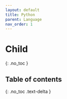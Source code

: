 ```yaml
---
layout: default
title: Python
parent: Language
nav_order: 1
---
```


# Child
{: .no_toc }

## Table of contents
{: .no_toc .text-delta }
